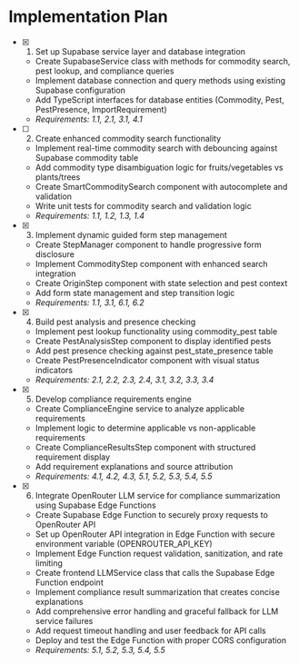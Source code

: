 # Implementation Plan

- [x] 1. Set up Supabase service layer and database integration
  - Create SupabaseService class with methods for commodity search, pest lookup, and compliance queries
  - Implement database connection and query methods using existing Supabase configuration
  - Add TypeScript interfaces for database entities (Commodity, Pest, PestPresence, ImportRequirement)
  - _Requirements: 1.1, 2.1, 3.1, 4.1_

- [ ] 2. Create enhanced commodity search functionality
  - Implement real-time commodity search with debouncing against Supabase commodity table
  - Add commodity type disambiguation logic for fruits/vegetables vs plants/trees
  - Create SmartCommoditySearch component with autocomplete and validation
  - Write unit tests for commodity search and validation logic
  - _Requirements: 1.1, 1.2, 1.3, 1.4_

- [x] 3. Implement dynamic guided form step management
  - Create StepManager component to handle progressive form disclosure
  - Implement CommodityStep component with enhanced search integration
  - Create OriginStep component with state selection and pest context
  - Add form state management and step transition logic
  - _Requirements: 1.1, 3.1, 6.1, 6.2_

- [x] 4. Build pest analysis and presence checking
  - Implement pest lookup functionality using commodity_pest table
  - Create PestAnalysisStep component to display identified pests
  - Add pest presence checking against pest_state_presence table
  - Create PestPresenceIndicator component with visual status indicators
  - _Requirements: 2.1, 2.2, 2.3, 2.4, 3.1, 3.2, 3.3, 3.4_

- [x] 5. Develop compliance requirements engine
  - Create ComplianceEngine service to analyze applicable requirements
  - Implement logic to determine applicable vs non-applicable requirements
  - Create ComplianceResultsStep component with structured requirement display
  - Add requirement explanations and source attribution
  - _Requirements: 4.1, 4.2, 4.3, 5.1, 5.2, 5.3, 5.4, 5.5_

- [x] 6. Integrate OpenRouter LLM service for compliance summarization using Supabase Edge Functions
  - Create Supabase Edge Function to securely proxy requests to OpenRouter API
  - Set up OpenRouter API integration in Edge Function with secure environment variable (OPENROUTER_API_KEY)
  - Implement Edge Function request validation, sanitization, and rate limiting
  - Create frontend LLMService class that calls the Supabase Edge Function endpoint
  - Implement compliance result summarization that creates concise explanations
  - Add comprehensive error handling and graceful fallback for LLM service failures
  - Add request timeout handling and user feedback for API calls
  - Deploy and test the Edge Function with proper CORS configuration
  - _Requirements: 5.1, 5.2, 5.3, 5.4, 5.5_
